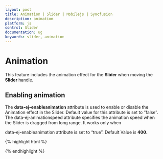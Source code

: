 ```yaml
---
layout: post
title: Animation | Slider | Mobilejs | Syncfusion
description: animation
platform: js
control: Slider
documentation: ug
keywords: slider, animation
---
```


# Animation

This feature includes the animation effect for the **Slider** when moving the **Slider** handle.

## Enabling animation

The **data-ej-enableanimation** attribute is used to enable or disable the Animation effect in the Slider. Default value for this attribute is set to “false”. The data-ej-animationspeed attribute specifies the animation speed when the Slider is dragged from long range. It works only when 

data-ej-enableanimation attribute is set to “true”. Default Value is **400**.



{% highlight html %}

 <div id="slider_sample" data-role="ejmslider" data-ej-enableanimation="true" data-ej-animationspeed="1000" ></div>   
  
{% endhighlight %}


